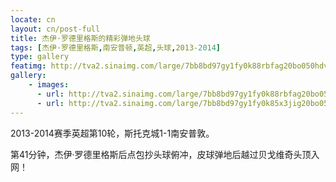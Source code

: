 ```yaml
---
locate: cn
layout: cn/post-full
title: 杰伊·罗德里格斯的精彩弹地头球
tags: [杰伊·罗德里格斯,南安普顿,英超,头球,2013-2014]
type: gallery
featimg: http://tva2.sinaimg.com/large/7bb8bd97gy1fy0k88rbfag20bo050hdv.gif
gallery:
    - images:
      - url: http://tva2.sinaimg.com/large/7bb8bd97gy1fy0k88rbfag20bo050hdv.gif
      - url: http://tva2.sinaimg.com/large/7bb8bd97gy1fy0k85x3jig20bo050e83.gif
---
```


2013-2014赛季英超第10轮，斯托克城1-1南安普敦。

第41分钟，杰伊·罗德里格斯后点包抄头球俯冲，皮球弹地后越过贝戈维奇头顶入网！